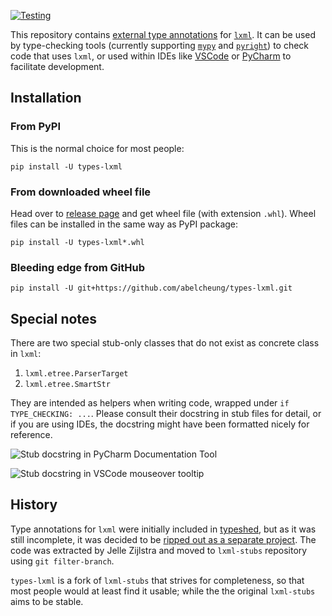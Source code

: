 [![Testing](https://github.com/abelcheung/types-lxml/actions/workflows/test.yml/badge.svg)](https://github.com/abelcheung/types-lxml/actions/workflows/test.yml/badge.svg)

This repository contains [external type annotations](https://peps.python.org/pep-0561/) for [`lxml`](http://lxml.de/). It can be used by type-checking tools (currently supporting [`mypy`](https://pypi.org/project/mypy/) and [`pyright`](https://github.com/Microsoft/pyright)) to check code that uses `lxml`, or used within IDEs like [VSCode](https://code.visualstudio.com/) or [PyCharm](https://www.jetbrains.com/pycharm/) to facilitate development.

## Installation

### From PyPI

This is the normal choice for most people:

    pip install -U types-lxml

### From downloaded wheel file

Head over to [release page](../../releases) and get wheel file (with extension `.whl`). Wheel files can be installed in the same way as PyPI package:

    pip install -U types-lxml*.whl

### Bleeding edge from GitHub

    pip install -U git+https://github.com/abelcheung/types-lxml.git

## Special notes
There are two special stub-only classes that do not exist as concrete class in `lxml`:

1. `lxml.etree.ParserTarget`
2. `lxml.etree.SmartStr`

They are intended as helpers when writing code, wrapped under
`if TYPE_CHECKING: ...`. Please consult their docstring in stub files for detail,
or if you are using IDEs, the docstring might have been formatted nicely for reference.

![Stub docstring in PyCharm Documentation Tool](https://user-images.githubusercontent.com/83110/160575574-c20b29d0-ddda-40d4-82e3-724f59663d7e.png)

![Stub docstring in VSCode mouseover tooltip](https://user-images.githubusercontent.com/83110/160575818-168f1a98-074d-46f4-b166-3f18af56232e.png)

## History

Type annotations for `lxml` were initially included in [typeshed](https://www.github.com/python/typeshed), but as it was still incomplete, it was decided to be [ripped out as a separate project](https://github.com/python/typeshed/issues/525).
The code was extracted by Jelle Zijlstra and moved to `lxml-stubs` repository using `git filter-branch`.

`types-lxml` is a fork of `lxml-stubs` that strives for completeness, so that most people would at least find it usable; while the the original `lxml-stubs` aims to be stable.
